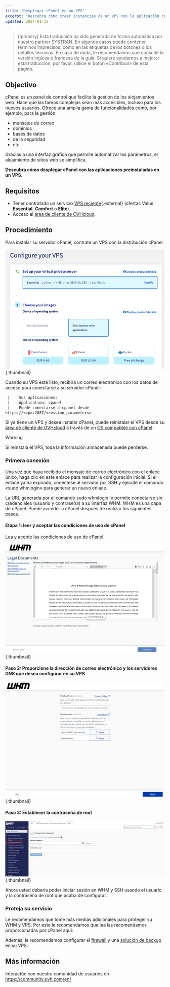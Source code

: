 ```yaml
---
title: "Desplegar cPanel en un VPS"
excerpt: "Descubra cómo crear instancias de un VPS con la aplicación cPanel preinstalada"
updated: 2024-01-12
---
```


> [!primary]
> Esta traducción ha sido generada de forma automática por nuestro partner SYSTRAN. En algunos casos puede contener términos imprecisos, como en las etiquetas de los botones o los detalles técnicos. En caso de duda, le recomendamos que consulte la versión inglesa o francesa de la guía. Si quiere ayudarnos a mejorar esta traducción, por favor, utilice el botón «Contribuir» de esta página.
> 

## Objectivo

cPanel es un panel de control que facilita la gestión de los alojamientos web. Hace que las tareas complejas sean más accesibles, incluso para los nuevos usuarios. Ofrece una amplia gama de funcionalidades como, por ejemplo, para la gestión: 

- mensajes de correo
- dominios
- bases de datos
- de la seguridad
- etc.

Gracias a una interfaz gráfica que permite automatizar los parámetros, el alojamiento de sitios web se simplifica.

**Descubra cómo desplegar cPanel con las aplicaciones preinstaladas en un VPS.**

## Requisitos

- Tener contratado un servicio [VPS reciente](https://www.ovhcloud.com/es/vps/){.external} (ofertas Value, **Essential**, **Comfort** o **Elite**).
- Acceso al [área de cliente de OVHcloud](https://ca.ovh.com/auth/?action=gotomanager&from=https://www.ovh.com/world/&ovhSubsidiary=ws).

## Procedimiento

Para instalar su servidor cPanel, contrate un VPS con la distribución cPanel.

![cPanel](images/cpanel_order.png){.thumbnail}

Cuando su VPS esté listo, recibirá un correo electrónico con los datos de acceso para conectarse a su servidor cPanel:

```
 |    Sus aplicaciones:
 |    Application: cpanel
 |    Puede conectarse a cpanel desde https://<ip>:2087/<session_parameters>
```

Si ya tiene un VPS y desea instalar cPanel, puede reinstalar el VPS desde su [área de cliente de OVHcloud](https://ca.ovh.com/auth/?action=gotomanager&from=https://www.ovh.com/world/&ovhSubsidiary=ws) a través de un [OS compatible con cPanel](https://www.ovhcloud.com/es-es/vps/os/).

> [!warning]
>
> Si reinstala el VPS, toda la información almacenada puede perderse.
>

### Primera conexión

Una vez que haya recibido el mensaje de correo electrónico con el enlace único, haga clic en este enlace para realizar la configuración inicial. Si el enlace ya ha expirado, conéctese al servidor por SSH y ejecute el comando «sudo whmlogin» para generar un nuevo enlace.

La URL generada por el comando sudo whmlogin le permite conectarse sin credenciales (usuario y contraseña) a su interfaz WHM. WHM es una capa de cPanel. Puede acceder a cPanel después de realizar los siguientes pasos.

#### Etapa 1: leer y aceptar las condiciones de uso de cPanel

Lea y acepte las condiciones de uso de cPanel.

![horizon](images/license_validation.png){.thumbnail}

#### Paso 2: Proporcione la dirección de correo electrónico y los servidores DNS que desea configurar en su VPS

![horizon](images/setup_config_cpanel.png){.thumbnail}

#### Paso 3: Establecer la contraseña de root

![horizon](images/change_root.png){.thumbnail}

Ahora usted debería poder iniciar sesión en WHM y SSH usando el usuario y la contraseña de root que acaba de configurar.

### Proteja su servicio

Le recomendamos que tome más medias adicionales para proteger su WHM y VPS. Por esto le recomendamos que lea las recomendamos proporcionadas por cPanel aquí:

Además, le recomendamos configurar el [firewall](/pages/bare_metal_cloud/dedicated_servers/firewall_network) y una [solución de backup](/pages/bare_metal_cloud/virtual_private_servers/secure_your_vps) en su VPS.

## Más información

Interactúe con nuestra comunidad de usuarios en <https://community.ovh.com/en/>
